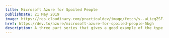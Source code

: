 ```yaml
---
title: Microsoft Azure for Spoiled People
publishDate: 21 May 2019
image: https://res.cloudinary.com/practicaldev/image/fetch/s--aLieqZSF--/c_imagga_scale,f_auto,fl_progressive,h_420,q_66,w_1000/https://media.giphy.com/media/mWHIJqgCFtpzW/giphy.gif
href: https://dev.to/azure/microsoft-azure-for-spoiled-people-5bgh
description: A three part series that gives a good example of the type of content that works for newbies - and those just starting out with a new tech. It's probably outdated but a good sample.
---  
```

